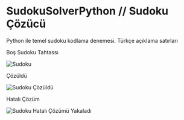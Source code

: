 # SudokuSolverPython  // Sudoku Çözücü
Python ile temel sudoku kodlama denemesi. Türkçe açıklama satırları 

Boş Sudoku Tahtassı

![Sudoku](https://github.com/uddemir/SudokuSolverPython/assets/106327063/e562a0b3-3ce2-4e10-acc4-a2d60a4c120e)

Çözüldü

![Sudoku Çözüldü](https://github.com/uddemir/SudokuSolverPython/assets/106327063/f1c891c6-3e81-4d7d-b55e-956a5b11ad58)

Hatalı Çözüm

![Sudoku Hatalı Çözümü Yakaladı](https://github.com/uddemir/SudokuSolverPython/assets/106327063/dcfd446a-ccc0-4dbf-b091-eba0d6b7aae3)







